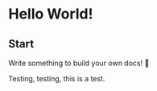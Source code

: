 # Hello World!

## Start

Write something to build your own docs! 🎁

Testing, testing, this is a test.
